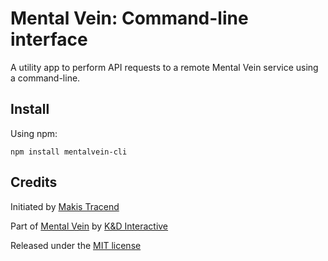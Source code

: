 # Mental Vein: Command-line interface

A utility app to perform API requests to a remote Mental Vein service using a command-line.

## Install

Using npm:
```
npm install mentalvein-cli
```

## Credits

Initiated by [Makis Tracend](http://github.com/tracend)

Part of [Mental Vein](http://mentalvein.com/) by [K&D Interactive](http://kdi.co/)

Released under the [MIT license](http://makesites.org/licenses/MIT)
